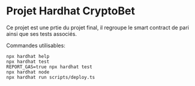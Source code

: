# Projet Hardhat CryptoBet

Ce projet est une prtie du projet final, il regroupe le smart contract de pari ainsi que ses tests associés.

Commandes utilisables:

```shell
npx hardhat help
npx hardhat test
REPORT_GAS=true npx hardhat test
npx hardhat node
npx hardhat run scripts/deploy.ts
```
